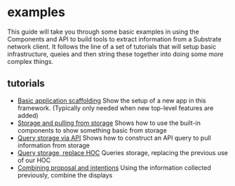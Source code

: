 # examples

This guide will take you through some basic examples in using the Components and API to build tools to extract information from a Substrate network client. It follows the line of a set of tutorials that will setup basic infrastructure, queies and then string these together into doing some more complex things.

## tutorials

- [Basic application scaffolding](tut-001.md) Show the setup of a new app in this framework. (Typically only needed when new top-level features are added)
- [Storage and pulling from storage](tut-002.md) Shows how to use the built-in components to show something basic from storage
- [Query storage via API](tut-003.md) Shows how to construct an API query to pull information from storage
- [Query storage, replace HOC](tut-004.md) Queries storage, replacing the previous use of our HOC
- [Combining proposal and intentions](tut-005.md) Using the information collected previously, combine the displays
